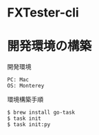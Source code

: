 # FXTester-cli

# 開発環境の構築

開発環境
```
PC: Mac
OS: Monterey
```

環境構築手順
```
$ brew install go-task
$ task init
$ task init:py
```